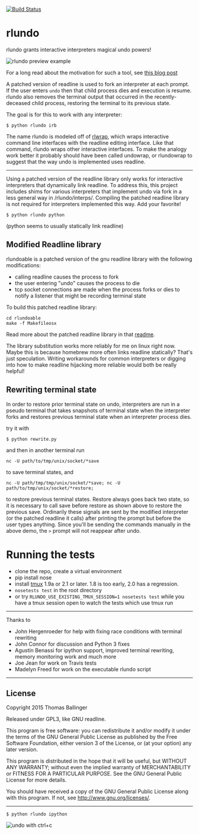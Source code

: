 [![Build Status](https://travis-ci.org/thomasballinger/rlundo.svg?branch=master)](https://travis-ci.org/thomasballinger/rlundo)

# rlundo

rlundo grants interactive interpreters magical undo powers!

![rlundo preview example](http://ballingt.com/assets/rlundopreview.gif)

For a long read about the motivation for such a tool, see [this blog
post](http://ballingt.com/interactive-interpreter-undo)

A patched version of readline is used to fork an interpreter
at each prompt. If the user enters `undo` then that child process dies
and execution is resume.
rlundo also removes the terminal output that occurred in the recently-deceased
child process, restoring the terminal to its previous state.

The goal is for this to work with any interpreter:

    $ python rlundo irb

The name rlundo is modeled off of
[rlwrap](https://github.com/hanslub42/rlwrap), which wraps interactive
command line interfaces with the readline editing interface. Like that
command, rlundo wraps other interactive interfaces.
To make the analogy work better it probably should have been called undowrap, or
rlundowrap to suggest that the way undo is implemented uses readline.

---

Using a patched version of the readline library only works for interactive
interpreters that dynamically link readline. To address this, this project
includes shims for various interpreters that implement undo via fork in a
less general way in /rlundo/interps/. Compiling the patched readline library
is not required for interpreters implemented this way. Add your favorite!

    $ python rlundo python

(python seems to usually statically link readline)

## Modified Readline library

rlundoable is a patched version of the gnu readline library with the following
modifications:

* calling readline causes the process to fork
* the user entering "undo" causes the process to die
* tcp socket connections are made when the process forks or dies to notify
  a listener that might be recording terminal state

To build this patched readline library:

    cd rlundoable
    make -f Makefileosx

Read more about the patched readline library in that [readme](rlundoable/readme.md).

The library substitution works more reliably for me on linux right now. Maybe
this is because homebrew more often links readline statically? That's just
speculation. Writing workarounds for common interpreters or digging into how
to make readline hijacking more reliable would both be really helpful!

## Rewriting terminal state

In order to restore prior terminal state on undo, interpreters are run
in a pseudo terminal that takes snapshots of terminal state when the
interpreter forks and restores previous terminal state when an interpreter
process dies.

try it with

    $ python rewrite.py

and then in another terminal run

    nc -U path/to/tmp/unix/socket/*save

to save terminal states, and

    nc -U path/tmp/tmp/unix/socket/*save; nc -U path/to/tmp/unix/socket/*restore;

to restore previous terminal states. Restore always goes back two state, so it
is necessary to call save before restore as shown above to restore the previous
save. Ordinarily these signals are sent by the modified interpreter (or the
patched readline it calls) after printing the prompt but before the user types
anything. Since you'll be sending the commands manually in the above demo, the
`>` prompt will not reappear after undo.

# Running the tests

* clone the repo, create a virtual environment
* pip install nose
* install [tmux](https://github.com/tmux/tmux) 1.9a or 2.1 or later. 1.8 is
  too early, 2.0 has a regression.
* `nosetests test` in the root directory
* or try `RLUNDO_USE_EXISTING_TMUX_SESSION=1 nosetests test` while you have a tmux
  session open to watch the tests which use tmux run


---

Thanks to

* John Hergenroeder for help with fixing race conditions with terminal
  rewriting
* John Connor for discussion and Python 3 fixes
* Agustín Benassi for ipython support, improved terminal rewriting, memory
  monitoring work and much more
* Joe Jean for work on Travis tests
* Madelyn Freed for work on the executable rlundo script

---

## License

Copyright 2015 Thomas Ballinger

Released under GPL3, like GNU readline.

This program is free software: you can redistribute it and/or modify
it under the terms of the GNU General Public License as published by
the Free Software Foundation, either version 3 of the License, or
(at your option) any later version.

This program is distributed in the hope that it will be useful,
but WITHOUT ANY WARRANTY; without even the implied warranty of
MERCHANTABILITY or FITNESS FOR A PARTICULAR PURPOSE.  See the
GNU General Public License for more details.

You should have received a copy of the GNU General Public License
along with this program.  If not, see <http://www.gnu.org/licenses/>.

---

    $ python rlundo ipython

![undo with ctrl+c](http://ballingt.com/assets/undoable_ipython.gif)
